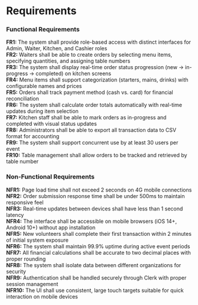 # Requirements

### Functional Requirements

**FR1:** The system shall provide role-based access with distinct interfaces for Admin, Waiter, Kitchen, and Cashier roles  
**FR2:** Waiters shall be able to create orders by selecting menu items, specifying quantities, and assigning table numbers  
**FR3:** The system shall display real-time order status progression (new → in-progress → completed) on kitchen screens  
**FR4:** Menu items shall support categorization (starters, mains, drinks) with configurable names and prices  
**FR5:** Orders shall track payment method (cash vs. card) for financial reconciliation  
**FR6:** The system shall calculate order totals automatically with real-time updates during item selection  
**FR7:** Kitchen staff shall be able to mark orders as in-progress and completed with visual status updates  
**FR8:** Administrators shall be able to export all transaction data to CSV format for accounting  
**FR9:** The system shall support concurrent use by at least 30 users per event  
**FR10:** Table management shall allow orders to be tracked and retrieved by table number  

### Non-Functional Requirements

**NFR1:** Page load time shall not exceed 2 seconds on 4G mobile connections  
**NFR2:** Order submission response time shall be under 500ms to maintain responsive feel  
**NFR3:** Real-time updates between devices shall have less than 1 second latency  
**NFR4:** The interface shall be accessible on mobile browsers (iOS 14+, Android 10+) without app installation  
**NFR5:** New volunteers shall complete their first transaction within 2 minutes of initial system exposure  
**NFR6:** The system shall maintain 99.9% uptime during active event periods  
**NFR7:** All financial calculations shall be accurate to two decimal places with proper rounding  
**NFR8:** The system shall isolate data between different organizations for security  
**NFR9:** Authentication shall be handled securely through Clerk with proper session management  
**NFR10:** The UI shall use consistent, large touch targets suitable for quick interaction on mobile devices  
